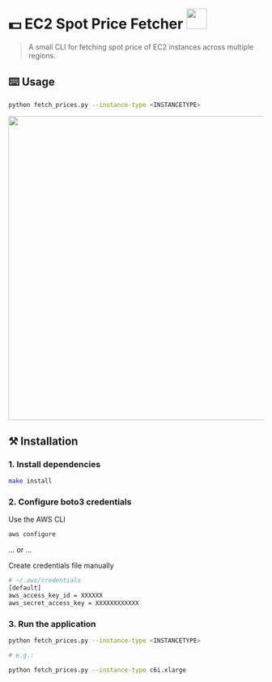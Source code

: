 # 💵 EC2 Spot Price Fetcher <img width=40px src=https://user-images.githubusercontent.com/58488209/147372034-79219d4d-78ba-4bd5-a71d-08d74372fa5e.png>  
> A small CLI for fetching spot price of EC2 instances across multiple regions.


## ⌨️ Usage
```bash
python fetch_prices.py --instance-type <INSTANCETYPE>
```
<img width=600px src=https://user-images.githubusercontent.com/58488209/147371984-ee4f528b-290c-4925-a9ce-816576fe559e.gif>


## ⚒️ Installation

### 1. Install dependencies
```bash
make install
```

### 2. Configure boto3 credentials
Use the AWS CLI
```bash
aws configure
```

... or ...

Create credentials file manually
```bash
# ~/.aws/credentials
[default]
aws_access_key_id = XXXXXX
aws_secret_access_key = XXXXXXXXXXXX
```

### 3. Run the application
```bash
python fetch_prices.py --instance-type <INSTANCETYPE>

# e.g.:

python fetch_prices.py --instance-type c6i.xlarge
```
